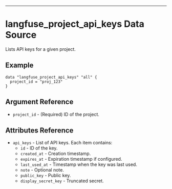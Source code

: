 ---
# langfuse_project_api_keys Data Source

Lists API keys for a given project.

## Example

```hcl
data "langfuse_project_api_keys" "all" {
  project_id = "proj_123"
}
```

## Argument Reference

* `project_id` - (Required) ID of the project.

## Attributes Reference

* `api_keys` - List of API keys. Each item contains:
  * `id` - ID of the key.
  * `created_at` - Creation timestamp.
  * `expires_at` - Expiration timestamp if configured.
  * `last_used_at` - Timestamp when the key was last used.
  * `note` - Optional note.
  * `public_key` - Public key.
  * `display_secret_key` - Truncated secret.
